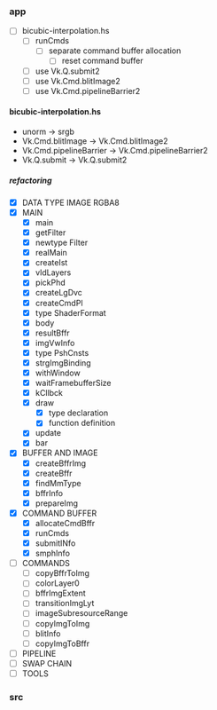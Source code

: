 ### app

* [ ] bicubic-interpolation.hs
	+ [ ] runCmds
		- [ ] separate command buffer allocation
			* [ ] reset command buffer
	+ [ ] use Vk.Q.submit2
	+ [ ] use Vk.Cmd.blitImage2
	+ [ ] use Vk.Cmd.pipelineBarrier2

#### bicubic-interpolation.hs

* unorm -> srgb
* Vk.Cmd.blitImage -> Vk.Cmd.blitImage2
* Vk.Cmd.pipelineBarrier -> Vk.Cmd.pipelineBarrier2
* Vk.Q.submit -> Vk.Q.submit2

##### refactoring

* [x] DATA TYPE IMAGE RGBA8
* [x] MAIN
	+ [x] main
	+ [x] getFilter
	+ [x] newtype Filter
	+ [x] realMain
	+ [x] createIst
	+ [x] vldLayers
	+ [x] pickPhd
	+ [x] createLgDvc
	+ [x] createCmdPl
	+ [x] type ShaderFormat
	+ [x] body
	+ [x] resultBffr
	+ [x] imgVwInfo
	+ [x] type PshCnsts
	+ [x] strgImgBinding
	+ [x] withWindow
	+ [x] waitFramebufferSize
	+ [x] kCllbck
	+ [x] draw
		- [x] type declaration
		- [x] function definition
	+ [x] update
	+ [x] bar
* [x] BUFFER AND IMAGE
	+ [x] createBffrImg
	+ [x] createBffr
	+ [x] findMmType
	+ [x] bffrInfo
	+ [x] prepareImg
* [x] COMMAND BUFFER
	+ [x] allocateCmdBffr
	+ [x] runCmds
	+ [x] submitINfo
	+ [x] smphInfo
* [ ] COMMANDS
	+ [ ] copyBffrToImg
	+ [ ] colorLayer0
	+ [ ] bffrImgExtent
	+ [ ] transitionImgLyt
	+ [ ] imageSubresourceRange
	+ [ ] copyImgToImg
	+ [ ] blitInfo
	+ [ ] copyImgToBffr
* [ ] PIPELINE
* [ ] SWAP CHAIN
* [ ] TOOLS

### src
